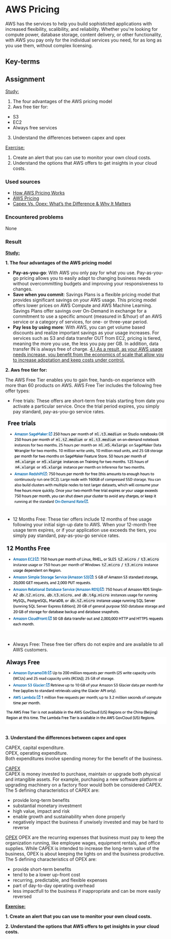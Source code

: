 # AWS Pricing
AWS has the services to help you build sophisticted applications with increased flexibility, scalibility, and reliability. Whether you're looking for compute power, database storage, content delivery, or other functionality, with AWS you pay only for the individual services you need, for as long as you use them, without complex licensing.

## Key-terms

## Assignment
<ins>Study:</ins>
1. The four advantages of the AWS pricing model
2. Aws free tier for: 
- S3
- EC2
- Always free services
3. Understand the differences between capex and opex

<ins>Exercise:</ins>
1. Create an alert that you can use to monitor your own cloud costs.
2. Understand the options that AWS offers to get insights in your cloud costs.

### Used sources
- [How AWS Pricing Works](https://docs.aws.amazon.com/pdfs/whitepapers/latest/how-aws-pricing-works/how-aws-pricing-works.pdf)
- [AWS Pricing](https://aws.amazon.com/pricing/?nc2=h_ql_pr_ln&aws-products-pricing.sort-by=item.additionalFields.productNameLowercase&aws-products-pricing.sort-order=asc&awsf.Free%20Tier%20Type=*all&awsf.tech-category=*all)
- [Capex Vs. Opex: What’s the Difference & Why It Matters](https://www.iqxbusiness.com/iqx-blog/capex-vs-opex-whats-the-difference-why-it-matters/)

### Encountered problems
None

### Result
**<ins>Study:</ins>**  

**1. The four advantages of the AWS pricing model**  
- **Pay-as-you-go**: With AWS you only pay for what you use. Pay-as-you-go pricing allows you to easily adapt to changing business needs without overcommitting budgets and improving your responsiveness to changes.
- **Save when you commit**: Savings Plans is a flexible pricing model that provides significant savings on your AWS usage. This pricing model offers lower prices on AWS Compute and AWS Machine Learning. Savings Plans offer savings over On-Demand in exchange for a commitment to use a specific amount (measured in $/hour) of an AWS service or a category of services, for one- or three-year period.
- **Pay less by using more**: With AWS, you can get volume based discounts and realize important savings as your usage increases. For services such as S3 and data transfer OUT from EC2, pricing is tiered, meaning the more you use, the less you pay per GB. In addition, data transfer IN is always free of charge. <ins>4.) As a result, as your AWS usage needs increase, you benefit from the economics of scale that allow you to increase adoptation and keep costs under control.</ins>

**2. Aws free tier for:**  

The AWS Free Tier enables you to gain free, hands-on experience with more than 60 products on AWS. AWS Free Tier includes the following free offer types:
- Free trials: These offers are short-term free trials starting from date you activate a particular service. Once the trial period expires, you simply pay standard, pay-as-you-go service rates.

![cert ing.nl](/04_AWS_1/images/02_aws-pricing1-2-1.png)<br><br>

- 12 Months Free: These tier offers include 12 months of free usage following your initial sign-up date to AWS. When your 12-month free usage term expires, or if your application use exceeds the tiers, you simply pay standard, pay-as-you-go service rates.

![cert ing.nl](/04_AWS_1/images/02_aws-pricing1-2-2.png)<br><br>

- Always Free: These free tier offers do not expire and are available to all AWS customers.

![cert ing.nl](/04_AWS_1/images/02_aws-pricing1-2-3.png)<br><br>

**3. Understand the differences between capex and opex**

CAPEX, capital expenditure.  
OPEX, operating expenditure.  
Both expenditures involve spending money for the benefit of the business.

<ins>CAPEX</ins>  
CAPEX is money invested to purchase, maintain or upgrade both physical and intangible assets. For example, purchasing a new software platform or upgrading machinery on a factory floor would both be considered CAPEX.  
The 5 defining characteristics of CAPEX are:
- provide long-term benefits
- substantial monetary investment
- high value, impact and risk
- enable growth and sustainability when done properly
- negatively impact the business if unwisely invested and may be hard to reverse

<ins>OPEX</ins>
OPEX are the recurring expenses that business must pay to keep the organization running, like employee wages, equipment rentals, and office supplies. While CAPEX is intended to increase the long-term value of the business, OPEX is about keeping the lights on and the business productive.  
The 5 defining characteristics of OPEX are:
- provide short-term benefits
- tend to be a lower up-front cost
- recurring, predictable, and flexible expenses
- part of day-to-day operating overhead
- less impactfull to the business if inappropriate and can be more easily reversed

**<ins>Exercise:</ins>**

**1. Create an alert that you can use to monitor your own cloud costs.**


**2. Understand the options that AWS offers to get insights in your cloud costs.**